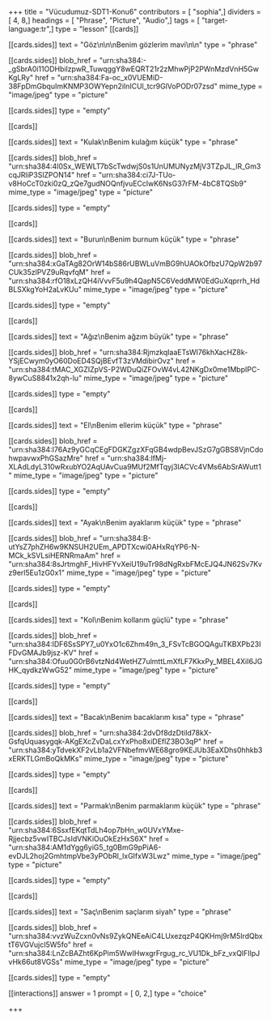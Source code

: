 +++
title = "Vücudumuz-SDT1-Konu6"
contributors = [ "sophia",]
dividers = [ 4, 8,]
headings = [ "Phrase", "Picture", "Audio",]
tags = [ "target-language:tr",]
type = "lesson"
[[cards]]

[[cards.sides]]
text = "Göz\n\n\nBenim gözlerim mavi\n\n"
type = "phrase"

[[cards.sides]]
blob_href = "urn:sha384:-_gSbrA0i11ODHbilzpwR_TuwqggY8wEQRT21r2zMhwPjP2PWnMzdVnH5GwKgLRy"
href = "urn:sha384:Fa-oc_x0VUEMiD-38FpDmGbquImKNMP3OWYepn2ilnICUl_tcr9GlVoPODr07zsd"
mime_type = "image/jpeg"
type = "picture"

[[cards.sides]]
type = "empty"

[[cards]]

[[cards.sides]]
text = "Kulak\nBenim kulağım küçük"
type = "phrase"

[[cards.sides]]
blob_href = "urn:sha384:4l0Sx_WEWLT7bScTwdwjS0s1UnUMUNyzMjV3TZpJL_lR_Gm3cqJRliP3SlZPON14"
href = "urn:sha384:ci7J-TUo-v8HoCcT0zki0zQ_zQe7gudNOQnfjvuECclwK6NsG37rFM-4bC8TQSb9"
mime_type = "image/jpeg"
type = "picture"

[[cards.sides]]
type = "empty"

[[cards]]

[[cards.sides]]
text = "Burun\nBenim burnum küçük"
type = "phrase"

[[cards.sides]]
blob_href = "urn:sha384:xGaTAg82OrW14bS86rUBWLuVmBG9hUAOkOfbzU7QpW2b97CUk35zlPVZ9uRqvfqM"
href = "urn:sha384:rfO18xLzQH4iVvvF5u9h4QapN5C6VeddMW0EdGuXqprrh_HdBLSXkgYoH2aLvKUu"
mime_type = "image/jpeg"
type = "picture"

[[cards.sides]]
type = "empty"

[[cards]]

[[cards.sides]]
text = "Ağız\nBenim ağzım büyük"
type = "phrase"

[[cards.sides]]
blob_href = "urn:sha384:RjmzkqIaaETsWI76khXacHZ8k-YSjECwym0yO60DoED4SQjBEvfT3zVMdibirOvz"
href = "urn:sha384:tMAC_XGZIZpVS-P2WDuQiZFOvW4vL42NKgDx0me1MbpIPC-8ywCuS8841x2qh-lu"
mime_type = "image/jpeg"
type = "picture"

[[cards.sides]]
type = "empty"

[[cards]]

[[cards.sides]]
text = "El\nBenim ellerim küçük"
type = "phrase"

[[cards.sides]]
blob_href = "urn:sha384:I76Az9yGCqCEgFDGKZgzXFqGB4wdpBevJSzG7gGBS8VjnCdohwpavwxPhGSazMre"
href = "urn:sha384:lfMj-XLAdLdyL310wRxubYO2AqUAvCua9MUf2MfTqyj3IACVc4VMs6AbSrAWutt1"
mime_type = "image/jpeg"
type = "picture"

[[cards.sides]]
type = "empty"

[[cards]]

[[cards.sides]]
text = "Ayak\nBenim ayaklarım küçük"
type = "phrase"

[[cards.sides]]
blob_href = "urn:sha384:B-utYsZ7phZH6w9KNSUH2UEm_APDTXcwi0AHxRqYP6-N-MCk_kSVLsiHERNRmaAm"
href = "urn:sha384:8sJrtmghF_HivHFYvXeiU19uTr98dNgRxbFMcEJQ4JN62Sv7Kvz9erl5Eu1zG0x1"
mime_type = "image/jpeg"
type = "picture"

[[cards.sides]]
type = "empty"

[[cards]]

[[cards.sides]]
text = "Kol\nBenim kollarım güçlü"
type = "phrase"

[[cards.sides]]
blob_href = "urn:sha384:IDF6SsSPY7_u0YxO1c6Zhm49n_3_FSvTcBGOQAguTKBXPb23IFDvGMAJb9jsz-KV"
href = "urn:sha384:Ofuu0G0rB6vtzNd4WetHZ7ulmttLmXfLF7KkxPy_MBEL4XiI6JGHK_qydkzWwG52"
mime_type = "image/jpeg"
type = "picture"

[[cards.sides]]
type = "empty"

[[cards]]

[[cards.sides]]
text = "Bacak\nBenim bacaklarım kısa"
type = "phrase"

[[cards.sides]]
blob_href = "urn:sha384:2dvDf8dzDtiId78kX-GsfqUquasygqk-AKgEXcZvDaLcxYxPho8xiDEflZ3BO3qP"
href = "urn:sha384:yTdvekXF2vLb1a2VFNbefmvWE68gro9KEJUb3EaXDhs0hhkb3xERKTLGmBoQkMKs"
mime_type = "image/jpeg"
type = "picture"

[[cards.sides]]
type = "empty"

[[cards]]

[[cards.sides]]
text = "Parmak\nBenim parmaklarım küçük"
type = "phrase"

[[cards.sides]]
blob_href = "urn:sha384:6SsxfEKqtTdLh4op7bHn_w0UVxYMxe-Rjjecbz5vwITBCJsIdVNKiOuOkEzHxS6X"
href = "urn:sha384:AM1dYgg6yiG5_tg0BmG9pPiA6-evDJL2hoj2GmhtmpVbe3yPObRl_lxGIfxW3Lwz"
mime_type = "image/jpeg"
type = "picture"

[[cards.sides]]
type = "empty"

[[cards]]

[[cards.sides]]
text = "Saç\nBenim saçlarım siyah"
type = "phrase"

[[cards.sides]]
blob_href = "urn:sha384:vvzWuZcxn0vNs9ZykQNEeAiC4LUxezqzP4QKHmj9rM5IrdQbxtT6VGVujcI5W5fo"
href = "urn:sha384:LnZcBAZht6KpPim5WwIHwxgrFrgug_rc_VU1Dk_bFz_vxQIFIlpJvHk66ut8VGSs"
mime_type = "image/jpeg"
type = "picture"

[[cards.sides]]
type = "empty"

[[interactions]]
answer = 1
prompt = [ 0, 2,]
type = "choice"

+++

